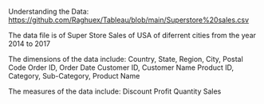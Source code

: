 Understanding the Data:
https://github.com/Raghuex/Tableau/blob/main/Superstore%20sales.csv

The data file is of Super Store Sales of USA of diferrent cities from the year 2014 to 2017

The dimensions of the data include:
Country, State, Region, City, Postal Code
Order ID, Order Date
Customer ID, Customer Name
Product ID, Category, Sub-Category, Product Name

The measures of the data include:
Discount 
Profit
Quantity 
Sales





